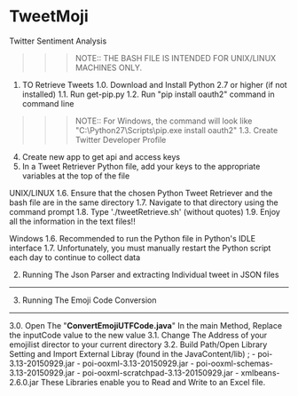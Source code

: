 # TweetMoji
Twitter Sentiment Analysis

>>>NOTE:: THE BASH FILE IS INTENDED FOR UNIX/LINUX MACHINES ONLY.
1. TO Retrieve Tweets
1.0. Download and Install Python 2.7 or higher (if not installed)
1.1. Run get-pip.py
1.2. Run "pip install oauth2" command in command line
>>>NOTE::
	For Windows, the command will look like "C:\Python27\Scripts\pip.exe install oauth2"
1.3. Create Twitter Developer Profile
4. Create new app to get api and access keys
5. In a Tweet Retriever Python file, add your keys to the appropriate variables at the top of the file

UNIX/LINUX
1.6. Ensure that the chosen Python Tweet Retriever and the bash file are in the same directory
1.7. Navigate to that directory using the command prompt
1.8. Type './tweetRetrieve.sh' (without quotes)
1.9. Enjoy all the information in the text files!!

Windows
1.6. Recommended to run the Python file in Python's IDLE interface
1.7. Unfortunately, you must manually restart the Python script each day to continue to collect data

2. Running The Json Parser and extracting Individual tweet in JSON files 
------

3. Running The Emoji Code Conversion
-----
3.0. Open The "<b>ConvertEmojiUTFCode.java</b>" In the main Method, Replace the inputCode value to the new value
3.1. Change The Address of your emojilist director to your current directory
3.2. Build Path/Open Library Setting and Import External Libray (found in the JavaContent/lib) ;
	- poi-3.13-20150929.jar
	- poi-ooxml-3.13-20150929.jar
	- poi-ooxml-schemas-3.13-20150929.jar
	- poi-ooxml-scratchpad-3.13-20150929.jar
	- xmlbeans-2.6.0.jar
	These Libraries enable you to Read and Write to an Excel file.
